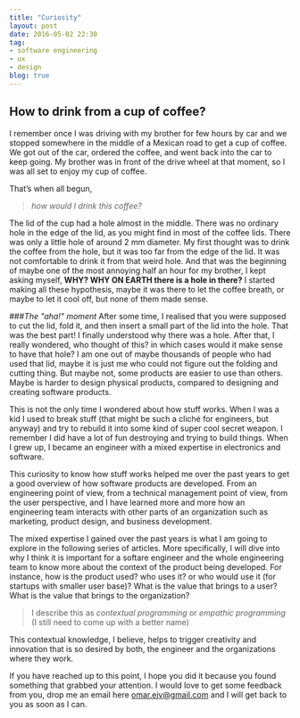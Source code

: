 ```yaml
---
title: "Curiosity"
layout: post
date: 2016-05-02 22:30
tag:
- software engineering
- ux
- design
blog: true
---
```


## How to drink from a cup of coffee?

I remember once I was driving with my brother for few hours by car and we stopped somewhere in the middle of a Mexican road to get a cup of coffee. We got out of the car, ordered the coffee, and went back into the car to keep going. My brother was in front of the drive wheel at that moment, so I was all set to enjoy my cup of coffee.

That’s when all begun,

>_how would I drink this coffee?_

The lid of the cup had a hole almost in the middle. There was no ordinary hole in the edge of the lid, as you might find in most of the coffee lids. There was only a little hole of around 2 mm diameter. My first thought was to drink the coffee from the hole, but it was too far from the edge of the lid. It was not comfortable to drink it from that weird hole. And that was the beginning of maybe one of the most annoying half an hour for my brother, I kept asking myself, **WHY? WHY ON EARTH there is a hole in there?** I started making all these hypothesis, maybe it was there to let the coffee breath, or maybe to let it cool off, but none of them made sense.

###_The "aha!" moment_
After some time, I realised that you were supposed to cut the lid, fold it, and then insert a small part of the lid into the hole. That was the best part! I finally understood why there was a hole. After that, I really wondered, who thought of this? in which cases would it make sense to have that hole? I am one out of maybe thousands of people who had used that lid, maybe it is just me who could not figure out the folding and cutting thing. But maybe not, some products are easier to use than others. Maybe is harder to design physical products, compared to designing and creating software products.

This is not the only time I wondered about how stuff works. When I was a kid I used to break stuff (that might be such a cliché for engineers, but anyway) and try to rebuild it into some kind of super cool secret weapon. I remember I did have a lot of fun destroying and trying to build things. When I grew up, I became an engineer with a mixed expertise in electronics and software.

This curiosity to know how stuff works helped me over the past years to get a good overview of how software products are developed. From an engineering point of view, from a technical management point of view, from the user perspective, and I have learned more and more how an engineering team interacts with other parts of an organization such as marketing, product design, and business development.

The mixed expertise I gained over the past years is what I am going to explore in the following series of articles. More specifically, I will dive into why I think it is important for a softare engineer and the whole engineering team to know more about the context of the product being developed. For instance, how is the product used? who uses it? or who would use it (for startups with smaller user base)? What is the value that brings to a user? What is the value that brings to the organization?

>I describe this as _contextual programming_ or _empathic programming_ (I still need to come up with a better name)

This contextual knowledge, I believe, helps to trigger creativity and innovation that is so desired by both, the engineer and the organizations where they work.

If you have reached up to this point, I hope you did it because you found something that grabbed your attention. I would love to get some feedback from you, drop me an email here [omar.ejv@gmail.com](mailto:omar.ejv@gmail.com) and I will get back to you as soon as I can.


